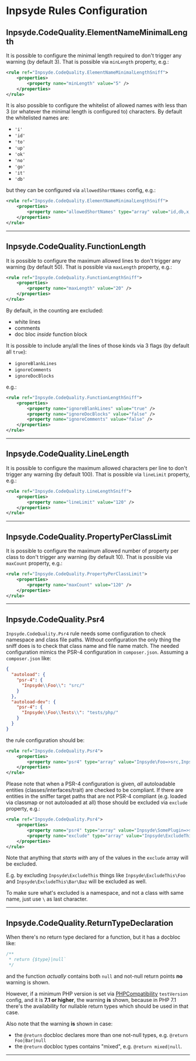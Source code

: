 # Inpsyde Rules Configuration

## Inpsyde.CodeQuality.ElementNameMinimalLength

It is possible to configure the minimal length required to don't trigger any warning (by default 3).
That is possible via `minLength` property, e.g.:

```xml
<rule ref="Inpsyde.CodeQuality.ElementNameMinimalLengthSniff">
    <properties>
        <property name="minLength" value="5" />
    </properties>
</rule>
```

It is also possible to configure the whitelist of allowed names with less than 3 (or whatever
the minimal length is configured to) characters.
By default the whitelisted names are:
 - `'i'`
 - `'id'`
 - `'to'`
 - `'up'`
 - `'ok'`
 - `'no'`
 - `'go'`
 - `'it'`
 - `'db'`
 
 but they can be configured via `allowedShortNames` config, e.g.:

```xml
<rule ref="Inpsyde.CodeQuality.ElementNameMinimalLengthSniff">
    <properties>
        <property name="allowedShortNames" type="array" value="id,db,x,y" />
    </properties>
</rule>
```


-----


## Inpsyde.CodeQuality.FunctionLength

It is possible to configure the maximum allowed lines to don't trigger any warning (by default 50).
That is possible via `maxLength` property, e.g.:

```xml
<rule ref="Inpsyde.CodeQuality.FunctionLengthSniff">
    <properties>
        <property name="maxLength" value="20" />
    </properties>
</rule>
```

By default, in the counting are excluded:
- white lines
- comments
- doc bloc _inside_ function block

It is possible to include any/all the lines of those kinds via 3 flags (by default all `true`):

- `ignoreBlankLines`
- `ignoreComments`
- `ignoreDocBlocks`

e.g.:

```xml
<rule ref="Inpsyde.CodeQuality.FunctionLengthSniff">
    <properties>
        <property name="ignoreBlankLines" value="true" />
        <property name="ignoreDocBlocks" value="false" />
        <property name="ignoreComments" value="false" />
    </properties>
</rule>
```

-----


## Inpsyde.CodeQuality.LineLength

It is possible to configure the maximum allowed characters per line to don't trigger any warning
(by default 100).
That is possible via `lineLimit` property, e.g.:

```xml
<rule ref="Inpsyde.CodeQuality.LineLengthSniff">
    <properties>
        <property name="lineLimit" value="120" />
    </properties>
</rule>
```

-----


## Inpsyde.CodeQuality.PropertyPerClassLimit

It is possible to configure the maximum allowed number of property per class to don't trigger any
warning (by default 10).
That is possible via `maxCount` property, e.g.:

```xml
<rule ref="Inpsyde.CodeQuality.PropertyPerClassLimit">
    <properties>
        <property name="maxCount" value="120" />
    </properties>
</rule>
```

-----


## Inpsyde.CodeQuality.Psr4

`Inpsyde.CodeQuality.Psr4` rule needs some configuration to check namespace and
class file paths.
Without configuration the only thing the sniff does is to check that class name and file name match.
The needed configuration mimics the PSR-4 configuration in `composer.json`.
Assuming a `composer.json` like:

```json
{
  "autoload": {
    "psr-4": {
      "Inpsyde\\Foo\\": "src/"
    }
  },
  "autoload-dev": {
    "psr-4": {
      "Inpsyde\\Foo\\Tests\\": "tests/php/"
    }
  }
}
```
the rule configuration should be:

```xml
<rule ref="Inpsyde.CodeQuality.Psr4">
    <properties>
        <property name="psr4" type="array" value="Inpsyde\Foo=>src,Inpsyde\Foo\Tests=>tests/php" />
    </properties>
</rule>
```

Please note that when a PSR-4 configuration is given, *all* autoloadable entities (classes/interfaces/trait)
are checked to be compliant.
If there are entities in the sniffer target paths that are not PSR-4 compliant (e.g. loaded via classmap
or not autoloaded at all) those should be excluded via `exclude` property, e.g.:

```xml
<rule ref="Inpsyde.CodeQuality.Psr4">
    <properties>
        <property name="psr4" type="array" value="Inpsyde\SomePlugin=>src" />
        <property name="exclude" type="array" value="Inpsyde\ExcludeThis,Inpsyde\AndThis" />
    </properties>
</rule>
```

Note that anything that *starts with* any of the values in the `exclude` array will be excluded.

E.g. by excluding `Inpsyde\ExcludeThis` things like `Inpsyde\ExcludeThis\Foo` and
`Inpsyde\ExcludeThis\Bar\Baz` will be excluded as well.

To make sure what's excluded is a namespace, and not a class with same name, just use `\` as last
character.

-----


## Inpsyde.CodeQuality.ReturnTypeDeclaration

When there's no return type declared for a function, but it has a docbloc like:

```php
/**
 * return {$type}|null`
 */
```
and the function _actually_ contains both `null` and not-null return points **no** warning is shown.

However, if a minimum PHP version is set via [PHPCompatibility](https://github.com/wimg/PHPCompatibility)
`testVersion` config, and it is **7.1 or higher**, the warning **is** shown, because in PHP 7.1
there's the availability for nullable return types which should be used in that case.

Also note that the warning **is** shown in case:
 - the `@return` docbloc declares more than one not-null types, e.g. `@return Foo|Bar|null`
 - the `@return` docbloc types contains "mixed", e.g. `@return mixed|null`.
 
-----
